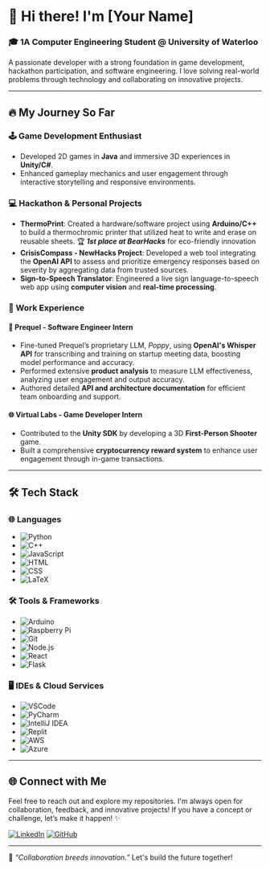 # 👋 Hi there! I'm [Your Name]

### 🎓 1A Computer Engineering Student @ University of Waterloo
A passionate developer with a strong foundation in game development, hackathon participation, and software engineering. I love solving real-world problems through technology and collaborating on innovative projects. 

---

## 🔥 My Journey So Far

### 🕹️ Game Development Enthusiast
- Developed 2D games in **Java** and immersive 3D experiences in **Unity/C#**.
- Enhanced gameplay mechanics and user engagement through interactive storytelling and responsive environments.

### 💻 Hackathon & Personal Projects
- **ThermoPrint**: Created a hardware/software project using **Arduino/C++** to build a thermochromic printer that utilized heat to write and erase on reusable sheets. 🏆 ***1st place at BearHacks*** for eco-friendly innovation
- **CrisisCompass - NewHacks Project**: Developed a web tool integrating the **OpenAI API** to assess and prioritize emergency responses based on severity by aggregating data from trusted sources.
- **Sign-to-Speech Translator**: Engineered a live sign language-to-speech web app using **computer vision** and **real-time processing**.

### 💼 Work Experience

#### 🤖 Prequel - Software Engineer Intern
- Fine-tuned Prequel’s proprietary LLM, *Poppy*, using **OpenAI's Whisper API** for transcribing and training on startup meeting data, boosting model performance and accuracy.
- Performed extensive **product analysis** to measure LLM effectiveness, analyzing user engagement and output accuracy.
- Authored detailed **API and architecture documentation** for efficient team onboarding and support.

#### 🌐 Virtual Labs - Game Developer Intern
- Contributed to the **Unity SDK** by developing a 3D **First-Person Shooter** game.
- Built a comprehensive **cryptocurrency reward system** to enhance user engagement through in-game transactions.

---

## 🛠️ Tech Stack

### 🌐 Languages
- ![Python](https://img.shields.io/badge/-Python-blue?logo=python&logoColor=white)
- ![C++](https://img.shields.io/badge/-C++-00599C?logo=c%2B%2B&logoColor=white)
- ![JavaScript](https://img.shields.io/badge/-JavaScript-F7DF1E?logo=javascript&logoColor=black)
- ![HTML](https://img.shields.io/badge/-HTML5-E34F26?logo=html5&logoColor=white)
- ![CSS](https://img.shields.io/badge/-CSS3-1572B6?logo=css3&logoColor=white)
- ![LaTeX](https://img.shields.io/badge/-LaTeX-008080?logo=latex&logoColor=white)

### 🛠️ Tools & Frameworks
- ![Arduino](https://img.shields.io/badge/-Arduino-00979D?logo=arduino&logoColor=white)
- ![Raspberry Pi](https://img.shields.io/badge/-Raspberry%20Pi-C51A4A?logo=raspberry-pi&logoColor=white)
- ![Git](https://img.shields.io/badge/-Git-F05032?logo=git&logoColor=white)
- ![Node.js](https://img.shields.io/badge/-Node.js-339933?logo=node.js&logoColor=white)
- ![React](https://img.shields.io/badge/-React-61DAFB?logo=react&logoColor=black)
- ![Flask](https://img.shields.io/badge/-Flask-000000?logo=flask&logoColor=white)

### 🖥️ IDEs & Cloud Services
- ![VSCode](https://img.shields.io/badge/-VSCode-007ACC?logo=visual-studio-code&logoColor=white)
- ![PyCharm](https://img.shields.io/badge/-PyCharm-000000?logo=pycharm&logoColor=white)
- ![IntelliJ IDEA](https://img.shields.io/badge/-IntelliJ%20IDEA-000000?logo=intellij-idea&logoColor=white)
- ![Replit](https://img.shields.io/badge/-Replit-667881?logo=replit&logoColor=white)
- ![AWS](https://img.shields.io/badge/-AWS-232F3E?logo=amazon-aws&logoColor=white)
- ![Azure](https://img.shields.io/badge/-Azure-0078D4?logo=microsoft-azure&logoColor=white)

---

## 🌐 Connect with Me
Feel free to reach out and explore my repositories. I'm always open for collaboration, feedback, and innovative projects! If you have a concept or challenge, let’s make it happen! ✨

[![LinkedIn](https://img.shields.io/badge/-LinkedIn-blue?logo=linkedin&logoColor=white)](https://www.linkedin.com/in/your-linkedin)
[![GitHub](https://img.shields.io/badge/-GitHub-181717?logo=github&logoColor=white)](https://github.com/your-github)

---

🌟 *“Collaboration breeds innovation.”* Let's build the future together!
